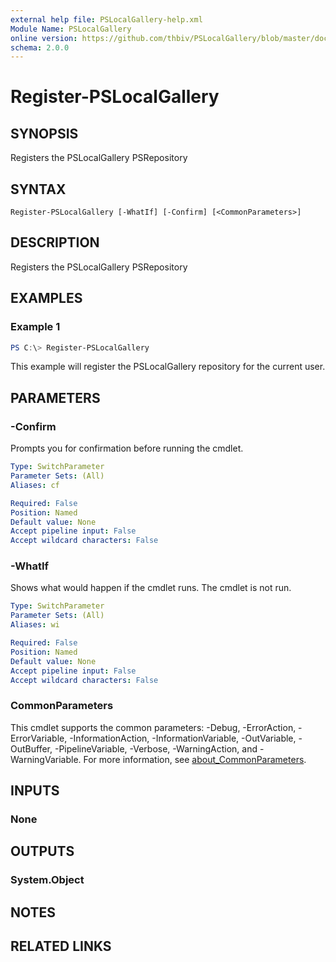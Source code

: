 ```yaml
---
external help file: PSLocalGallery-help.xml
Module Name: PSLocalGallery
online version: https://github.com/thbiv/PSLocalGallery/blob/master/docs/Register-PSLocalGallery.md
schema: 2.0.0
---
```


# Register-PSLocalGallery

## SYNOPSIS
Registers the PSLocalGallery PSRepository

## SYNTAX

```
Register-PSLocalGallery [-WhatIf] [-Confirm] [<CommonParameters>]
```

## DESCRIPTION
Registers the PSLocalGallery PSRepository

## EXAMPLES

### Example 1
```powershell
PS C:\> Register-PSLocalGallery
```

This example will register the PSLocalGallery repository for the current user.

## PARAMETERS

### -Confirm
Prompts you for confirmation before running the cmdlet.

```yaml
Type: SwitchParameter
Parameter Sets: (All)
Aliases: cf

Required: False
Position: Named
Default value: None
Accept pipeline input: False
Accept wildcard characters: False
```

### -WhatIf
Shows what would happen if the cmdlet runs.
The cmdlet is not run.

```yaml
Type: SwitchParameter
Parameter Sets: (All)
Aliases: wi

Required: False
Position: Named
Default value: None
Accept pipeline input: False
Accept wildcard characters: False
```

### CommonParameters
This cmdlet supports the common parameters: -Debug, -ErrorAction, -ErrorVariable, -InformationAction, -InformationVariable, -OutVariable, -OutBuffer, -PipelineVariable, -Verbose, -WarningAction, and -WarningVariable. For more information, see [about_CommonParameters](http://go.microsoft.com/fwlink/?LinkID=113216).

## INPUTS

### None

## OUTPUTS

### System.Object
## NOTES

## RELATED LINKS
